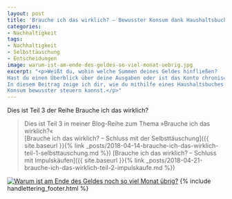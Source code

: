 ```yaml
---
layout: post
title: 'Brauche ich das wirklich? – Bewusster Konsum dank Haushaltsbuch'
categories:
- Nachhaltigkeit
tags:
- Nachhaltigkeit
- Selbsttäuschung
- Entscheidungen
image: warum-ist-am-ende-des-geldes-so-viel-monat-uebrig.jpg
excerpt: "<p>Weißt du, wohin welche Summen deines Geldes hinfließen?
Hast du einen Überblick über deine Ausgaben oder ist das Konto chronisch leer?
In diesem Beitrag zeige ich dir, wie du mithilfe eines Haushaltsbuches deinen
Konsum bewusster steuern kannst.</p>"
---
```


Dies ist Teil 3 der Reihe Brauche ich das wirklich?

> Dies ist Teil 3 in meiner Blog-Reihe zum Thema »Brauche ich das wirklich?«<br/>
> [Brauche ich das wirklich? – Schluss mit der Selbsttäuschung]({{ site.baseurl }}{% link _posts/2018-04-14-brauche-ich-das-wirklich-teil-1-selbsttauschung.md %})
> [Brauche ich das wirklich? – Schluss mit Impulskäufen]({{ site.baseurl }}{% link _posts/2018-04-21-brauche-ich-das-wirklich-teil-2-impulskaufe.md %})

[![Warum ist am Ende des Geldes noch so viel Monat übrig?]({{site.baseurl}}/assets/img/posts/warum-ist-am-ende-des-geldes-so-viel-monat-uebrig.jpg)]({{site.baseurl}}/assets/img/posts/warum-ist-am-ende-des-geldes-so-viel-monat-uebrig.jpg)
{% include handlettering_footer.html %}
